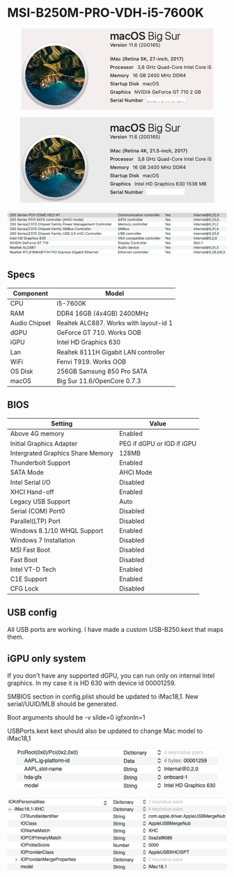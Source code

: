# MSI-B250M-PRO-VDH-i5-7600K
 <p align="center">
  <img src="Docs/AboutThisMac.png" align=center">
 </p>
  <p align="center">
  <img src="Docs/AboutThisMac2.png" align=center">
 </p>
 <p align="center">
  <img src="Docs/PCI.png" align=center">
 </p>
 
 ## Specs
 | **Component** | **Model** |
| ------------- | --------- |
| CPU | i5-7600K |
| RAM | DDR4 16GB (4x4GB) 2400MHz |
| Audio Chipset | Realtek ALC887. Works with layout-id 1 |
| dGPU | GeForce GT 710. Works OOB |
| iGPU | Intel HD Graphics 630 |
| Lan |  Realtek 8111H Gigabit LAN controller |
| WiFi | Fenvi T919. Works OOB |
| OS Disk | 256GB Samsung 850 Pro SATA |
| macOS | Big Sur 11.6/OpenCore 0.7.3

## BIOS
| **Setting** | **Value** |
| ------------- | --------- |
| Above 4G memory | Enabled |
| Initial Graphics Adapter | PEG if dGPU or IGD if iGPU |
| Intergrated Graphics Share Memory | 128MB |
| Thunderbolt Support | Enabled |
| SATA Mode | AHCI Mode |
| Intel Serial I/O | Disabled |
| XHCI Hand-off | Enabled |
| Legacy USB Support | Auto |
| Serial (COM) Port0 | Disabled |
| Parallel(LTP) Port | Disabled |
| Windows 8.1/10 WHQL Support | Enabled |
| Windows 7 Installation | Disabled |
| MSI Fast Boot | Disabled |
| Fast Boot | Disabled |
| Intel VT-D Tech | Enabled |
| C1E Support | Enabled |
| CFG Lock | Disabled |

## USB config
All USB ports are working. I have made a custom USB-B250.kext that maps them.

## iGPU only system
If you don't have any supported dGPU, you can run only on internal Intel graphics. In my case it is HD 630 with device id 00001259.

SMBIOS section in config.plist should be updated to iMac18,1. New serial/UUID/MLB should be generated.

Boot arguments should be -v slide=0 igfxonln=1

USBPorts.kext kext should also be updated to change Mac model to iMac18,1
 <p align="center">
  <img src="Docs/iGPU.png" align=center">
 </p>
  <p align="center">
  <img src="Docs/iMac18,1.png" align=center">
 </p>
